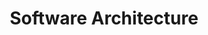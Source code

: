 ---
# Featured tags need to have either the `list` or `grid` layout (PRO only).
layout: grid

# The title of the tag's page.
title: Software Architecture

# The name of the tag, used in a post's front matter (e.g. tags: [<slug>]).
slug: software-architecture

# (Optional) Write a short (~150 characters) description of this featured tag.
description: >
  Software Architecture is the structured framework that defines the organisation, components, and interactions within a software system. It emphasises scalability, maintainability, and alignment with user and business goals, serving as a blueprint to guide development and ensure the system’s long-term success.

# (Optional) You can disable grouping posts by date.
no_groups: false

# Exclude this example category from the sitemap.
# DON'T USE THIS SETTING IN YOUR CATEGORIES!
sitemap: false
---